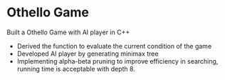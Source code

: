 Othello Game
=================

Built a Othello Game with AI player in C++

* Derived the function to evaluate the current condition of the game
* Developed AI player by generating minimax tree
* Implementing alpha-beta pruning to improve efficiency in searching, running time is acceptable with depth 8.
